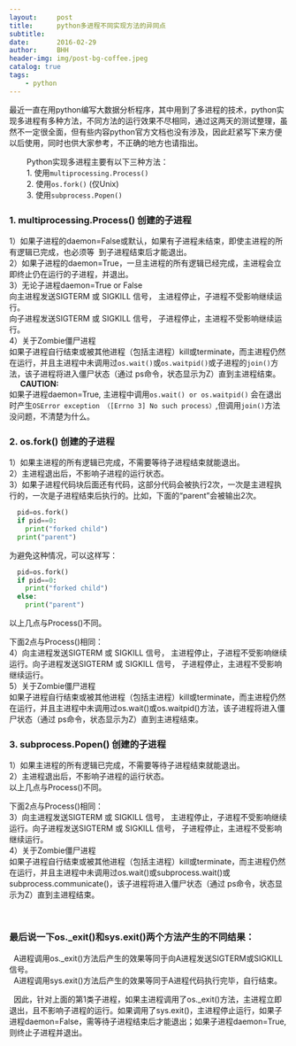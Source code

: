 ```yaml
---
layout:     post
title:      python多进程不同实现方法的异同点
subtitle:   
date:       2016-02-29
author:     BHH
header-img: img/post-bg-coffee.jpeg
catalog: true
tags:
    - python
---
```


最近一直在用python编写大数据分析程序，其中用到了多进程的技术，python实现多进程有多种方法，不同方法的运行效果不尽相同，通过这两天的测试整理，虽然不一定很全面，但有些内容python官方文档也没有涉及，因此赶紧写下来方便以后使用，同时也供大家参考，不正确的地方也请指出。

        Python实现多进程主要有以下三种方法：  
        1. 使用`multiprocessing.Process()`  
        2. 使用`os.fork()` (仅Unix)  
        3. 使用`subprocess.Popen()`

### 1. multiprocessing.Process() 创建的子进程  
 1）如果子进程的daemon=False或默认，如果有子进程未结束，即使主进程的所有逻辑已完成，也必须等  到子进程结束后才能退出。  
 2）如果子进程的daemon=True，一旦主进程的所有逻辑已经完成，主进程会立即终止仍在运行的子进程，并退出。  
 3）无论子进程daemon=True or False    
   向主进程发送SIGTERM 或 SIGKILL 信号， 主进程停止，子进程不受影响继续运行。    
   向子进程发送SIGTERM 或 SIGKILL 信号， 子进程停止，主进程不受影响继续运行。  
 4）关于Zombie僵尸进程  
   如果子进程自行结束或被其他进程（包括主进程）kill或terminate，而主进程仍然在运行，并且主进程中未调用过`os.wait()`或`os.waitpid()`或子进程的`join()`方法，该子进程将进入僵尸状态（通过 ps命令，状态显示为Z）直到主进程结束。  
    
   **CAUTION:**   
   如果子进程daemon=True, 主进程中调用`os.wait() or os.waitpid()` 会在退出时产生`OSError exception （[Errno 3] No such process）`,但调用`join()`方法没问题，不清楚为什么。


### 2. os.fork() 创建的子进程  
1）如果主进程的所有逻辑已完成，不需要等待子进程结束就能退出。  
2）主进程退出后，不影响子进程的运行状态。  
3）如果子进程代码块后面还有代码，这部分代码会被执行2次，一次是主进程执行的，一次是子进程结束后执行的。比如，下面的“parent”会被输出2次。  
```python
  pid=os.fork()
  if pid==0:
    print("forked child")
  print("parent")
```
为避免这种情况，可以这样写：  
```python
  pid=os.fork()
  if pid==0:
    print("forked child")
  else:
    print("parent")
```  
以上几点与Process()不同。


  下面2点与Process()相同：   
4）向主进程发送SIGTERM 或 SIGKILL 信号， 主进程停止，子进程不受影响继续运行。向子进程发送SIGTERM 或 SIGKILL 信号， 子进程停止，主进程不受影响继续运行。  
5）关于Zombie僵尸进程  
  如果子进程自行结束或被其他进程（包括主进程）kill或terminate，而主进程仍然在运行，并且主进程中未调用过os.wait()或os.waitpid()方法，该子进程将进入僵尸状态（通过 ps命令，状态显示为Z）直到主进程结束。

### 3. subprocess.Popen() 创建的子进程  
1）如果主进程的所有逻辑已完成，不需要等待子进程结束就能退出。  
2）主进程退出后，不影响子进程的运行状态。  
以上几点与Process()不同。

下面2点与Process()相同：  
3）向主进程发送SIGTERM 或 SIGKILL 信号， 主进程停止，子进程不受影响继续运行。向子进程发送SIGTERM 或 SIGKILL 信号， 子进程停止，主进程不受影响继续运行。  
4）关于Zombie僵尸进程  
  如果子进程自行结束或被其他进程（包括主进程）kill或terminate，而主进程仍然在运行，并且主进程中未调用过os.wait()或subprocess.wait()或subprocess.communicate()，该子进程将进入僵尸状态（通过 ps命令，状态显示为Z）直到主进程结束。

 
### 最后说一下os._exit()和sys.exit()两个方法产生的不同结果：
  A进程调用os._exit()方法后产生的效果等同于向A进程发送SIGTERM或SIGKILL信号。  
  A进程调用sys.exit()方法后产生的效果等同于A进程代码执行完毕，自行结束。

  因此，针对上面的第1类子进程，如果主进程调用了os._exit()方法，主进程立即退出，且不影响子进程的运行。如果调用了sys.exit()，主进程停止运行，如果子进程daemon=False，需等待子进程结束后才能退出；如果子进程daemon=True,则终止子进程并退出。


